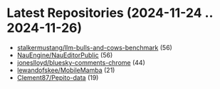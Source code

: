 # Latest Repositories (2024-11-24 .. 2024-11-26)

- [stalkermustang/llm-bulls-and-cows-benchmark](https://github.com/stalkermustang/llm-bulls-and-cows-benchmark) (56)
- [NauEngine/NauEditorPublic](https://github.com/NauEngine/NauEditorPublic) (56)
- [joneslloyd/bluesky-comments-chrome](https://github.com/joneslloyd/bluesky-comments-chrome) (44)
- [lewandofskee/MobileMamba](https://github.com/lewandofskee/MobileMamba) (21)
- [Clement87/Pepito-data](https://github.com/Clement87/Pepito-data) (19)
